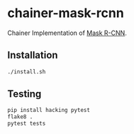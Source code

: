 # chainer-mask-rcnn

Chainer Implementation of [Mask R-CNN](https://arxiv.org/abs/1703.06870).


## Installation

```bash
./install.sh
```


## Testing

```bash
pip install hacking pytest
flake8 .
pytest tests
```
